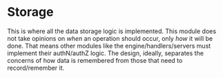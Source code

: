 # Storage

This is where all the data storage logic is implemented.
This module does not take opinions on *when* an operation should occur, only _how_ it will be done.
That means other modules like the engine/handlers/servers must implement their authN/authZ logic.
The design, ideally, separates the concerns of how data is remembered from those that need to record/remember it.
